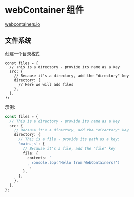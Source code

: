 # webContainer 组件

[webcontainers.io](https://webcontainers.io/guides/introduction)

## 文件系统

创建一个目录格式

```
const files = {
  // This is a directory - provide its name as a key
  src: {
    // Because it's a directory, add the "directory" key
    directory: {
      // Here we will add files
    },
  },
};
```

示例:

```ts
const files = {
  // This is a directory - provide its name as a key
  src: {
    // Because it's a directory, add the "directory" key
    directory: {
      // This is a file - provide its path as a key:
      'main.js': {
        // Because it's a file, add the "file" key
        file: {
          contents: `
            console.log('Hello from WebContainers!')
          `,
        },
      },
    },
  },
};
```
